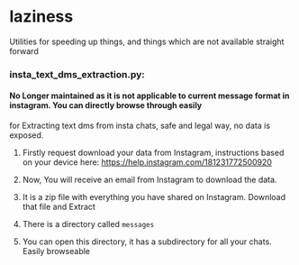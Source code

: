 # laziness
Utilities for speeding up things, and things which are not available straight forward


<h3>insta_text_dms_extraction.py:</h3>
<h4>No Longer maintained as it is not applicable to current message format in instagram. You can directly browse through easily</h4>
for Extracting text dms from insta chats, safe and legal way, no data is exposed.

1. Firstly request download your data from Instagram, instructions based on your device here: https://help.instagram.com/181231772500920

2. Now, You will receive an email from Instagram to download the data.

3. It is a zip file with everything you have shared on Instagram. Download that file and Extract

4. There is a directory called `messages`

5. You can open this directory, it has a subdirectory for all your chats. Easily browseable
